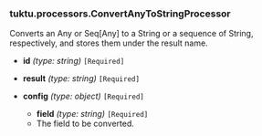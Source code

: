### tuktu.processors.ConvertAnyToStringProcessor
Converts an Any or Seq[Any] to a String or a sequence of String, respectively, and stores them under the result name.

  * **id** *(type: string)* `[Required]`

  * **result** *(type: string)* `[Required]`

  * **config** *(type: object)* `[Required]`

    * **field** *(type: string)* `[Required]`
    - The field to be converted.

